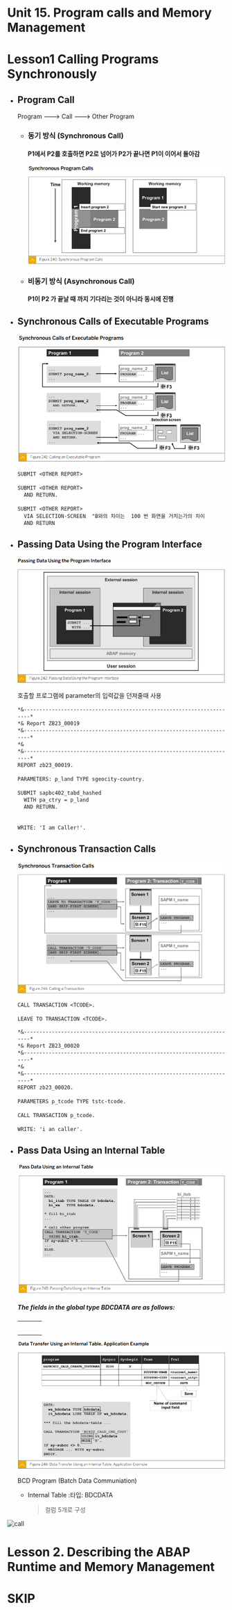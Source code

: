 # Unit 15. Program calls and Memory Management



# Lesson1 Calling Programs Synchronously



* ## Program Call

  Program ---> Call ---> Other Program

  * ### 동기 방식 (Synchronous Call)

    #### P1에서 P2를 호출하면 P2로 넘어가 P2가 끝나면 P1이 이어서 돌아감

    ![call](./img/call.png)

  * ### 비동기 방식 (Asynchronous Call)

    #### P1이 P2 가 끝날 때 까지 기다리는 것이 아니라 동시에 진행



* ## Synchronous Calls of Executable Programs

  ![call](./img/call1.png)

  ```ABAP
  SUBMIT <OTHER REPORT>
  
  SUBMIT <OTHER REPORT>
    AND RETURN.
    
  SUBMIT <OTHER REPORT>
    VIA SELECTION-SCREEN  "B와의 차이는  100 번 화면을 거치는가의 차이
    AND RETURN
  ```

  

* ## Passing Data Using the Program Interface

  ![call](./img/call2.png)

  호출할 프로그램에 parameter의 입력값을 던져줄때 사용

  ```ABAP
  *&---------------------------------------------------------------------*
  *& Report ZB23_00019
  *&---------------------------------------------------------------------*
  *&
  *&---------------------------------------------------------------------*
  REPORT zb23_00019.
  
  PARAMETERS: p_land TYPE sgeocity-country.
  
  SUBMIT sapbc402_tabd_hashed
    WITH pa_ctry = p_land
    AND RETURN.
  
  
  WRITE: 'I am Caller!'.
  ```

  



* ## Synchronous Transaction Calls

  ![call](./img/call3.png)

  ```ABAP
  CALL TRANSACTION <TCODE>.
  
  LEAVE TO TRANSACTION <TCODE>.
  ```

  

  ```ABAP
  *&---------------------------------------------------------------------*
  *& Report ZB23_00020
  *&---------------------------------------------------------------------*
  *&
  *&---------------------------------------------------------------------*
  REPORT zb23_00020.
  
  PARAMETERS p_tcode TYPE tstc-tcode.
  
  CALL TRANSACTION p_tcode.
  
  WRITE: 'i an caller'.
  ```

  



* ## Pass Data Using an Internal Table

  ![call](./img/call4.png)

  ##### The fields in the global type BDCDATA are as follows:

  |      |      |      |      |
  | ---- | ---- | ---- | ---- |
  |      |      |      |      |
  |      |      |      |      |
  |      |      |      |      |
  |      |      |      |      |
  |      |      |      |      |
  |      |      |      |      |

  ![call](./img/call5.png)

  BCD Program (Batch Data Communiation)

  * Internal Table :타입: BDCDATA

    > 컬럼 5개로 구성







![call](./img/call)





# Lesson 2. Describing the ABAP Runtime and Memory Management

# SKIP